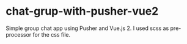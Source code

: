 # chat-grup-with-pusher-vue2
Simple group chat app using Pusher and Vue.js 2.
I used scss as pre-processor for the css file.
